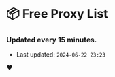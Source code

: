 # :package: Free Proxy List
### Updated every 15 minutes.

- Last updated: `2024-06-22 23:23`

:heart:
